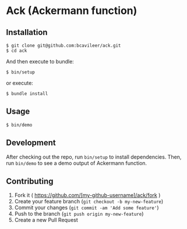 # Ack (Ackermann function)

## Installation

    $ git clone git@github.com:bcavileer/ack.git
    $ cd ack

And then execute to bundle:

    $ bin/setup
or execute:

    $ bundle install
    
## Usage

    $ bin/demo
    
## Development

After checking out the repo, run `bin/setup` to install dependencies. Then, run `bin/demo` to see a demo output of Ackermann function.

## Contributing

1. Fork it ( https://github.com/[my-github-username]/ack/fork )
2. Create your feature branch (`git checkout -b my-new-feature`)
3. Commit your changes (`git commit -am 'Add some feature'`)
4. Push to the branch (`git push origin my-new-feature`)
5. Create a new Pull Request
